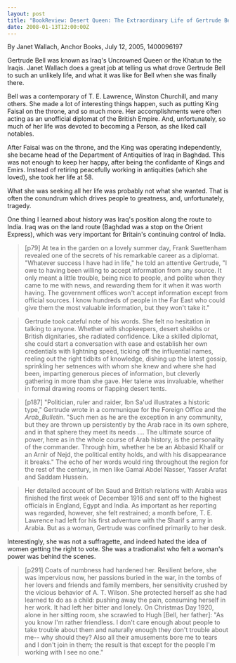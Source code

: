 ```yaml
---
layout: post
title: "BookReview: Desert Queen: The Extraordinary Life of Gertrude Bell: Adventurer, Adviser to Kings, Ally of Lawrence of Arabia"
date: 2008-01-13T12:00:00Z
---
```

By Janet Wallach, Anchor Books, July 12, 2005, 1400096197

Gertrude Bell was known as Iraq's Uncrowned Queen or the Khatun to the
Iraqis.  Janet Wallach does a great job at telling us what drove
Gertrude Bell to such an unlikely life, and what it was like for Bell
when she was finally there.

Bell was a contemporary of T. E. Lawrence, Winston Churchill, and many
others.  She made a lot of interesting things happen, such as putting
King Faisal on the throne, and so much more.  Her accomplishments were
often acting as an unofficial diplomat of the British Empire.  And,
unfortunately, so much of her life was devoted to becoming a Person,
as she liked call notables.

After Faisal was on the throne, and the King was operating
independently, she became head of the Department of Antiquities of
Iraq in Baghdad.  This was not enough to keep her happy, after being
the confidante of Kings and Emirs.  Instead of retiring peacefully
working in antiquities (which she loved), she took her life at 58.

What she was seeking all her life was probably not what she wanted.
That is often the conundrum which drives people to greatness, and,
unfortunately, tragedy.

One thing I learned about history was Iraq's position along the route
to India.  Iraq was on the land route (Baghdad was a stop on the
Orient Express), which was very important for Britain's continuing
control of India.


> [p79] At tea in the garden on a lovely summer day, Frank Swettenham
> revealed one of the secrets of his remarkable career as a
> diplomat. "Whatever success I have had in life," he told an attentive
> Gertrude, "I owe to having been willing to accept information from any
> source. It only meant a little trouble, being nice to people, and
> polite when they came to me with news, and rewarding them for it when
> it was worth having. The government offices won't accept information
> except from official sources. I know hundreds of people in the Far
> East who could give them the most valuable information, but they won't
> take it."  



> Gertrude took cateful note of his words. She felt no hesitation in
> talking to anyone. Whether with shopkeepers, desert sheikhs or British
> dignitaries, she radiated confidence. Like a skilled diplomat, she
> could start a conversation with ease and establish her own credentials
> with lightning speed, ticking off the influential names, reeling out
> the right tidbits of knowledge, dishing up the latest gossip,
> sprinkling her setnences with whom she knew and where she had been,
> imparting generous pieces of information, but cleverly gathering in
> more than she gave. Her talene was invaluable, whether in formal
> drawing rooms or flapping desert tents.



> [p187] "Politician, ruler and raider, Ibn Sa'ud illustrates a historic type,"
> Gertrude wrote in a communique for the Foreign Office and the
> _Arab_Bulletin_. "Such men as he are the exception in any community, but they
> are thrown up persistently by the Arab race in its own sphere, and in
> that sphere they meet its needs .... The ultimate source of power,
> here as in the whole course of Arab history, is the personality of the
> commander. Through him, whether he be an Abbasid Khalif or an Arnir of
> Nejd, the political entity holds, and with his disappearance it
> breaks." The echo of her words would ring throughout the region for
> the rest of the century, in men like Gamal Abdel Nasser, Yasser Arafat
> and Saddam Hussein.  



> Her detailed account of Ibn Saud and British relations with Arabia was
> finished the first week of December 1916 and sent off to the highest
> officials in England, Egypt and India. As important as her reporting
> was regarded, however, she felt restrained; a month before,
> T. E. Lawrence had left for his first adventure with the Sharif s army
> in Arabia. But as a woman, Gertrude was confined primarily to her
> desk.


 Interestingly, she was not a suffragette, and indeed hated the
idea of women getting the right to vote.  She was a tradionalist who
felt a woman's power was behind the scenes.


> [p291] Coats of numbness had hardened her. Resilient before, she was
> impervious now, her passions buried in the war, in the tombs of her
> lovers and friends and family members, her sensitivity crushed by the
> vicious behavior of A. T. Wilson. She protected herself as she had
> learned to do as a child: pushing away the pain, consuming herself in
> her work. It had left her bitter and lonely. On Christmas Day 1920,
> alone in her sitting room, she scrawled to Hugh [Bell, her father]:
> "As you know I'm rather friendless. I don't care enough about people
> to take trouble about them and naturally enough they don't trouble
> about me-- why should they? Also all their amusements bore me to tears
> and I don't join in them; the result is that except for the people
> I'm working with I see no one."
> 




